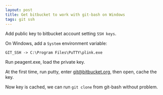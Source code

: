 ```yaml
---
layout: post
title: Get bitbucket to work with git-bash on Windows
tags: git ssh
---
```


Add public key to bitbucket account setting `SSH keys`.

On Windows, add a `System` environment variable:

    GIT_SSH -> C:\Program Files\PuTTY\plink.exe

Run peagent.exe, load the private key.

At the first time, run putty, enter git@bitbucket.org, then open, cache the key.

Now key is cached, we can run `git clone` from git-bash without problem.
